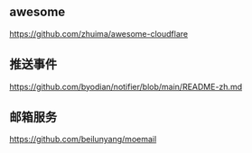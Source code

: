 ## awesome
https://github.com/zhuima/awesome-cloudflare
## 推送事件
https://github.com/byodian/notifier/blob/main/README-zh.md

## 邮箱服务
https://github.com/beilunyang/moemail
